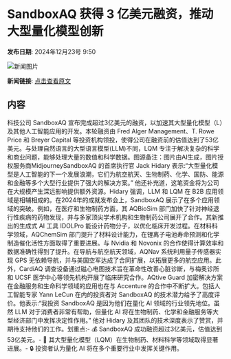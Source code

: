# SandboxAQ 获得 3 亿美元融资，推动大型量化模型创新

**发布日期**: 2024年12月23号 9:50

![新闻图片](https://pic.chinaz.com/picmap/202302211152432399_0.jpg)

**新闻链接**: [点击查看原文](https://www.aibase.com/zh/news/14196)

## 内容

科技公司 SandboxAQ 宣布完成超过3亿美元的融资，以加速其大型量化模型（L）及其他人工智能应用的开发。本轮融资由 Fred Alger Management、T. Rowe Price 和 Breyer Capital 等投资机构领投，使得公司在融资前的估值达到了53亿美元。与处理自然语言的大型语言模型(LLM)不同，LQM 专注于解决复杂的科学和商业问题，能够处理大量的数值和科学数据。图源备注：图片由AI生成，图片授权服务商MidjourneySandboxAQ 的首席执行官 Jack Hidary 表示:“大型量化模型是人工智能的下一个发展浪潮，它们为航空航天、生物制药、化学、国防、能源和金融等多个大型行业提供了强大的解决方案。” 他还补充道，这笔资金将为公司在大规模产生深远影响提供额外资源。Hidary 强调，LLM 和 LQM 在 B2B 应用领域是相辅相成的。在2024年的成就发布会上，SandboxAQ 展示了在多个应用领域的突破。例如，在医疗和生物制药方面，其 AQBioSim 部门加快了针对神经退行性疾病的药物发现，并与多家顶尖学术机构和生物制药公司展开了合作。其新推出的生成式 AI 工具 IDOLPro 能设计药物分子，以优化临床开发过程。在材料科学领域，AQChemSim 部门提升了材料设计能力，在锂离子电池寿命预测和化学制造催化活性方面取得了重要进展。与 Nvidia 和 Novonix 的合作使得计算效率和数据准确性得到了提升。在导航与航空航天领域，AQNav 系统利用量子传感器实现 GPS 无依赖导航，并与美国空军达成了合同扩展，以拓展更多的航空应用。此外，CardiAQ 调查设备通过磁心电图技术旨在革命性改善心脏诊断，与梅奥诊所和 UCSF 医学中心等领先机构开展了临床研究合作。AQtive Guard 加密解决方案在金融服务和生命科学领域的应用也在与 Accenture 的合作中不断扩大。包括人工智能专家 Yann LeCun 在内的投资者对 SandboxAQ 的技术潜力给予了高度评价。他表示:“我投资 SandboxAQ 是因为他们在量化 AI 领域的行业领先地位。虽然 LLM 对于消费者非常有帮助，但量化 AI 将在生物制药、化学和金融服务等大型经济部门中发挥决定性作用。” 他对 Hidary 及其团队的技术深度表示了赞赏，并期待支持他们的工作。划重点:- 💰 SandboxAQ 成功融资超过3亿美元，估值达到53亿美元。- 🧬 其大型量化模型（LQM）在生物制药、材料科学等领域取得显著进展。- 🔒 投资者认为量化 AI 将在多个重要行业中发挥关键作用。
